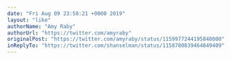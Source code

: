 ```yaml
---
date: "Fri Aug 09 23:58:21 +0000 2019"
layout: "like"
authorName: "Amy Raby"
authorUrl: "https://twitter.com/amyraby"
originalPost: "https://twitter.com/amyraby/status/1159977244195840000"
inReplyTo: "https://twitter.com/shanselman/status/1158780839464849409"
---
```

